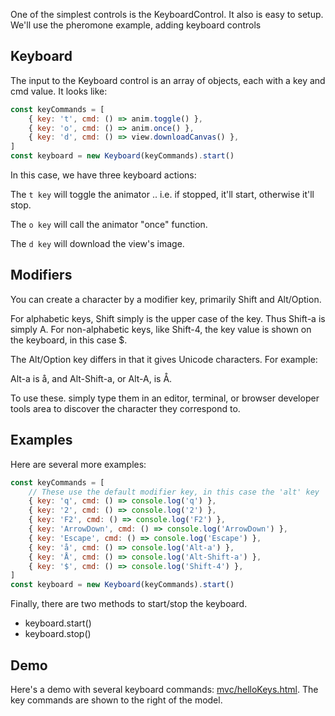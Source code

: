 <!-- # AnimatorControl -->

One of the simplest controls is the KeyboardControl. It also is easy to setup.
We'll use the pheromone example, adding keyboard controls

## Keyboard

The input to the Keyboard control is an array of objects, each with a key and cmd value. It looks like:

```javascript
const keyCommands = [
    { key: 't', cmd: () => anim.toggle() },
    { key: 'o', cmd: () => anim.once() },
    { key: 'd', cmd: () => view.downloadCanvas() },
]
const keyboard = new Keyboard(keyCommands).start()
```

In this case, we have three keyboard actions:

The `t key` will toggle the animator .. i.e. if stopped, it'll start, otherwise it'll stop.

The `o key` will call the animator "once" function.

The `d key` will download the view's image.

## Modifiers

You can create a character by a modifier key, primarily Shift and Alt/Option.

For alphabetic keys, Shift simply is the upper case of the key. Thus Shift-a is simply A. For non-alphabetic keys, like Shift-4, the key value is shown on the keyboard, in this case $.

The Alt/Option key differs in that it gives Unicode characters. For example:

Alt-a is å, and Alt-Shift-a, or Alt-A, is Å.

To use these. simply type them in an editor, terminal, or browser developer tools area to discover the character they correspond to.

## Examples

Here are several more examples:

```javascript
const keyCommands = [
    // These use the default modifier key, in this case the 'alt' key
    { key: 'q', cmd: () => console.log('q') },
    { key: '2', cmd: () => console.log('2') },
    { key: 'F2', cmd: () => console.log('F2') },
    { key: 'ArrowDown', cmd: () => console.log('ArrowDown') },
    { key: 'Escape', cmd: () => console.log('Escape') },
    { key: 'å', cmd: () => console.log('Alt-a') },
    { key: 'Å', cmd: () => console.log('Alt-Shift-a') },
    { key: '$', cmd: () => console.log('Shift-4') },
]
const keyboard = new Keyboard(keyCommands).start()
```

Finally, there are two methods to start/stop the keyboard.

-   keyboard.start()
-   keyboard.stop()

## Demo

Here's a demo with several keyboard commands: [mvc/helloKeys.html](https://agentscript.org/mvc/helloKeys.html). The key commands are shown to the right of the model.
